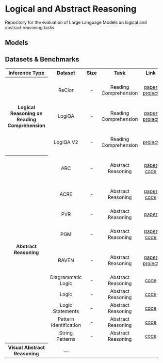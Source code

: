 # Logical and Abstract Reasoning

Repository for the evaluation of Large Language Models on logical and abstract reasoning tasks

## Models


## Datasets & Benchmarks

<table>
  <tr>
      <th colspan="2" align="center">Inference Type</th>
      <th align="center">Dataset</th>
      <th align="center">Size</th>
      <th align="center">Task</th>
      <th align="center">Link</th>
      <th align="center">Remark</th>
  </tr >
  
  <tr>
      <th rowspan="3" colspan="2" align="center" valign="middle">Logical Reasoning on Reading Comprehension</th>
      <td align="center">ReClor</td>
      <td align="center">-</td>
      <td align="center">Reading Comprehension</td>
      <td align="center"> <a href="https://openreview.net/pdf?id=HJgJtT4tvB">paper</a> <br /> <a href="https://whyu.me/reclor/">project</a>  </td>
      <td align="center">Logical reasoning reading comprehension</td>
  </tr>
  <tr>
      <td align="center">LogiQA</td>
      <td align="center">-</td>
      <td align="center">Reading Comprehension</td>
      <td align="center"> <a href="https://www.ijcai.org/proceedings/2020/0501.pdf">paper</a> <br /> <a href="https://github.com/lgw863/LogiQA-dataset">project</a>  </td>
      <td align="center">Logical reasoning reading comprehension</td>
  </tr>
  <tr>
      <td align="center">LogiQA V2</td>
      <td align="center">-</td>
      <td align="center">Reading Comprehension</td>
      <td align="center"> <a href="https://github.com/openai/evals/pull/470">project</a>  </td>
      <td align="center">Logical reasoning reading comprehension</td>
  </tr>
  
  <tr>
      <th rowspan="10" colspan="2" align="center" valign="middle">Abstract Reasoning</th>
      <td align="center">ARC</td>
      <td align="center">-</td>
      <td align="center">Abstract Reasoning</td>
      <td align="center"> <a href="https://arxiv.org/abs/1911.01547">paper</a> <br /> <a href="https://github.com/fchollet/ARC">code</a>  </td>
      <td align="center">Text version of a Visual Abstract Reasoning task</td>
  </tr>
  <tr>
      <td align="center">ACRE</td>
      <td align="center">-</td>
      <td align="center">Abstract Reasoning</td>
      <td align="center"> <a href="http://arxiv.org/abs/2103.14232">paper</a> <br /> <a href="https://github.com/WellyZhang/ACRE">code</a>  </td>
      <td align="center">Text version of a Visual Abstract Reasoning task</td>
  </tr>
  <tr>
      <td align="center">PVR</td>
      <td align="center">-</td>
      <td align="center">Abstract Reasoning</td>
      <td align="center"> <a href="http://arxiv.org/abs/2107.12580">paper</a> </td>
      <td align="center">Abstract Reasoning task</td>
  </tr>
  <tr>
      <td align="center">PGM</td>
      <td align="center">-</td>
      <td align="center">Abstract Reasoning</td>
      <td align="center"> <a href="https://icml.cc/Conferences/2018/Schedule?showEvent=2194">paper</a> <br /> <a href="https://github.com/deepmind/abstract-reasoning-matrices">code</a>  </td>
      <td align="center">Text version of a Visual Abstract Reasoning task</td>
  </tr>
  <tr>
      <td align="center">RAVEN</td>
      <td align="center">-</td>
      <td align="center">Abstract Reasoning</td>
      <td align="center"> <a href="https://openaccess.thecvf.com/content_CVPR_2019/html/Zhang_RAVEN_A_Dataset_for_Relational_and_Analogical_Visual_REasoNing_CVPR_2019_paper.html">paper</a> <br /> <a href="http://wellyzhang.github.io/project/raven.html">project</a>  </td>
      <td align="center">Text version of a Visual Abstract Reasoning task</td>
  </tr>
  <tr>
      <td align="center">Diagrammatic Logic</td>
      <td align="center">-</td>
      <td align="center">Abstract Reasoning</td>
      <td align="center"> <a href="https://github.com/openai/evals/tree/main/evals/registry/data/diagrammatic_logic">code</a> </td>
      <td align="center">Extracted from OpenAI Evals</td>
  </tr>
  <tr>
      <td align="center">Logic</td>
      <td align="center">-</td>
      <td align="center">Abstract Reasoning</td>
      <td align="center"> <a href="https://github.com/openai/evals/tree/main/evals/registry/data/logic">code</a> </td>
      <td align="center">Extracted from OpenAI Evals</td>
  </tr>
  <tr>
      <td align="center">Logic Statements</td>
      <td align="center">-</td>
      <td align="center">Abstract Reasoning</td>
      <td align="center"> <a href="https://github.com/openai/evals/tree/main/evals/registry/data/logic-statements">code</a> </td>
      <td align="center">Extracted from OpenAI Evals</td>
  </tr>
  <tr>
      <td align="center">Pattern Identification</td>
      <td align="center">-</td>
      <td align="center">Abstract Reasoning</td>
      <td align="center"> <a href="https://github.com/openai/evals/tree/main/evals/registry/data/pattern_identification">code</a> </td>
      <td align="center">Extracted from OpenAI Evals</td>
  </tr>
  <tr>
      <td align="center">String Patterns</td>
      <td align="center">-</td>
      <td align="center">Abstract Reasoning</td>
      <td align="center"> <a href="https://github.com/openai/evals/tree/b592da66b33c103da42b6a6c8da40d8a3ea268d3/evals/registry/data/string_patterns">code</a> </td>
      <td align="center">Extracted from OpenAI Evals</td>
  </tr>
  
  <tr>
      <th rowspan="1" colspan="2" align="center" valign="middle">Visual Abstract Reasoning</th>
      <td align="center"> ... </td>
      <td align="center"> </td>
      <td align="center"> </td>
      <td align="center"> </td>
      <td align="center"> </td>
  </tr>
</table>



